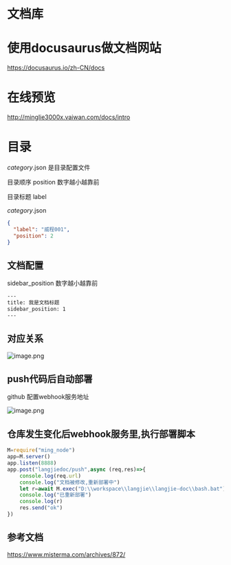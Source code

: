 # 文档库

# 使用docusaurus做文档网站

https://docusaurus.io/zh-CN/docs

# 在线预览
http://minglie3000x.vaiwan.com/docs/intro

# 目录
_category_.json 是目录配置文件

目录顺序 position 数字越小越靠前

目录标题 label 

_category_.json
``` json
{
  "label": "威程001",
  "position": 2
}

```


##  文档配置
sidebar_position 数字越小越靠前
``` sh
---
title: 我是文档标题
sidebar_position: 1
---
```

##  对应关系
![image.png](https://langjie.oss-cn-hangzhou.aliyuncs.com/minglie/img/doc.png)



## push代码后自动部署
github 配置webhook服务地址

![image.png](https://langjie.oss-cn-hangzhou.aliyuncs.com/minglie/img/webhook.png)

## 仓库发生变化后webhook服务里,执行部署脚本
``` js
M=require("ming_node")
app=M.server()
app.listen(8888)
app.post("langjiedoc/push",async (req,res)=>{
    console.log(req.url)
    console.log("文档被修改,重新部署中")
    let r=await M.exec("D:\\workspace\\langjie\\langjie-doc\\bash.bat")
    console.log("已重新部署")
    console.log(r)
    res.send("ok")
})
```

## 参考文档
https://www.misterma.com/archives/872/